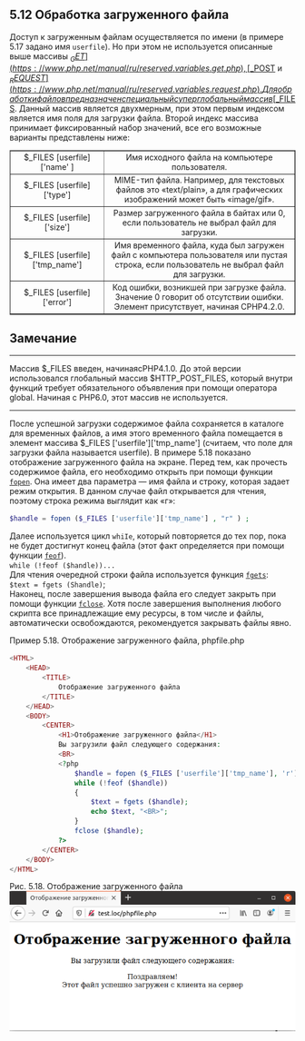 ## 5.12 Обработка загруженного файла
Доступ к загруженным файлам осуществляется по имени (в примере 5.17 задано имя `userfile`). Но при этом не используется описанные выше массивы [$_GET](https://www.php.net/manual/ru/reserved.variables.get.php), [$_POST](https://www.php.net/manual/ru/reserved.variables.post.php) и [$_REQUEST](https://www.php.net/manual/ru/reserved.variables.request.php). Для обработки файлов предназначен специальный суперглобальный массив [$_FILES](https://www.php.net/manual/ru/reserved.variables.files.php). Данный массив является двухмерным, при этом первым индексом является имя поля для загрузки файла. Второй индекс массива принимает фиксированный набор значений, все его возможные варианты представлены ниже:
<table border="1" width="100%" cellpadding="1">
      <tr>
        <td ><center>$_FILES [userfile] ['name' ]</center></td>
        <td><center>Имя исходного файла на компьютере
пользователя.</center></td>
      </tr>
      <tr>
        <td width="150"><center>$_FILES [userfile]['type']</center></td>
        <td><center>MIME-тип файла. Например, для 
текстовых файлов это «text/plain», а для 
графических изображений может быть
«image/gif».</center></td>
      </tr>
      <tr>
        <td ><center>$_FILES [userfile]['size']</center></td>
        <td><center>Размер загруженного файла в байтах
или 0, если пользователь не выбрал файл
для загрузки.</center></td>
      </tr>
      <tr>
        <td ><center>$_FILES [userfile]['tmp_name']</center></td>
        <td><center>Имя временного файла, куда был 
загружен файл с компьютера пользователя
или пустая строка, если пользователь не
выбрал файл для загрузки.</center></td>
      </tr>
      <tr>
        <td ><center>$_FILES [userfile]['error']</center></td>
        <td><center>Код ошибки, возникшей при загрузке
файла. Значение 0 говорит об отсутствии
ошибки. Элемент присутствует, начиная
СРНР4.2.0.</center></td>
      </tr>
</table>    

## Замечание  
*****
Массив $_FILES введен, начинаясРНР4.1.0. До этой версии использовался глобальный массив $HTTP_POST_FILES, который внутри функций требует обязательного объявления при помощи оператора global. Начиная с РНР6.0, этот массив не используется.
*****  
После успешной загрузки содержимое файла сохраняется в каталоге для 
временных файлов, а имя этого временного файла помещается в элемент массива $_FILES ['userfile']['tmp_name'] (считаем, что поле для загрузки файла называется userfile). В примере 5.18 показано отображение загруженного файла на экране. Перед тем, как прочесть содержимое файла, его необходимо открыть при помощи функции [`fopen`](https://www.php.net/manual/ru/function.fopen.php). Она имеет два параметра — имя файла и строку, которая задает режим открытия. В данном случае файл открывается для чтения, поэтому строка режима выглядит как «г»:
```php
$handle = fopen ($_FILES ['userfile']['tmp_name'] , "r" ) ;
```  
Далее используется цикл `whiIe`, который повторяется до тех пор, пока не будет достигнут конец файла (этот факт определяется при помощи функции [`feof`](https://www.php.net/manual/ru/function.feof.php)).  
`while (!feof ($handle))...`  
Для чтения очередной строки файла используется функция [`fgets`](https://www.php.net/manual/ru/function.fgets.php):  
`$text = fgets (Shandle)`;  
Наконец, после завершения вывода файла его следует закрыть при помощи
функции [`fclose`](https://www.php.net/manual/ru/function.fclose.php). Хотя после завершения выполнения любого скрипта все 
принадлежащие ему ресурсы, в том числе и файлы, автоматически освобождаются, рекомендуется закрывать файлы явно.  

Пример 5.18. Отображение загруженного файла, phpfile.php
```php
<HTML>
    <HEAD>
        <TITLE>
            Отображение загруженного файла
        </TITLE>
    </HEAD>
    <BODY>
        <CENTER>
            <H1>Отображение загруженного файла</H1>
            Вы загрузили файл следующего содержания:
            <BR> 
            <?php
                $handle = fopen ($_FILES ['userfile']['tmp_name'], 'r');
                while (!feof ($handle))
                {
                    $text = fgets ($handle);
                    echo $text, "<BR>";
                }
                fclose ($handle);
            ?>
        </CENTER>
    </BODY>
</HTML>
```  

Рис. 5.18. Отображение загруженного файла
![Отображение загруженного файла](images/obrabotka-zagruzhennogo-fajla.png)
